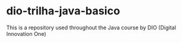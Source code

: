 # dio-trilha-java-basico
This is a repository used throughout the Java course by DIO (Digital Innovation One)
